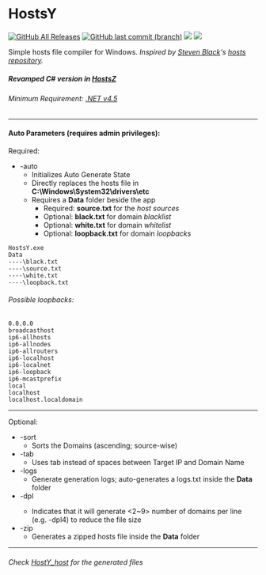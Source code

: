 # HostsY

<a href="https://github.com/Laicure/HostsY/releases"><img alt="GitHub All Releases" src="https://img.shields.io/github/downloads/laicure/hostsy/total.svg"></a>
<a href="https://github.com/Laicure/HostsY/commits/master"><img alt="GitHub last commit (branch)" src="https://img.shields.io/github/last-commit/laicure/hostsy/master.svg"></img></a>
<a href="https://github.com/Laicure/HostsY"><img src="https://img.shields.io/github/repo-size/Laicure/HostsY.svg"></img></a>
<a href="https://github.com/Laicure/HostsY/blob/master/LICENSE"><img src="https://img.shields.io/github/license/Laicure/HostsY.svg"></img></a>

Simple hosts file compiler for Windows.
_Inspired by [Steven Black](https://github.com/StevenBlack)'s [hosts repository](https://github.com/StevenBlack/hosts)._

##### Revamped C# version in [HostsZ](https://github.com/Laicure/HostsZ)

###### Minimum Requirement: [.NET v4.5](https://www.microsoft.com/en/download/details.aspx?id=30653)
---------
#### Auto Parameters (requires admin privileges):
Required:
* \-auto
	* Initializes Auto Generate State
	* Directly replaces the hosts file in **C:\\Windows\\System32\\drivers\\etc**
	* Requires a **Data** folder beside the app
		* Required: **source.txt** for the _host sources_
		* Optional: **black.txt** for domain _blacklist_
		* Optional: **white.txt** for domain _whitelist_
		* Optional: **loopback.txt** for domain _loopbacks_
```
HostsY.exe
Data
----\black.txt
----\source.txt
----\white.txt
----\loopback.txt
```

###### Possible loopbacks:
```
0.0.0.0
broadcasthost
ip6-allhosts
ip6-allnodes
ip6-allrouters
ip6-localhost
ip6-localnet
ip6-loopback
ip6-mcastprefix
local
localhost
localhost.localdomain

```
---------
Optional:
* \-sort
	* Sorts the Domains (ascending; source-wise)
* \-tab
	* Uses tab instead of spaces between Target IP and Domain Name
* \-logs
	* Generate generation logs; auto-generates a logs.txt inside the **Data** folder
* \-dpl<n>
	* Indicates that it will generate <2~9> number of domains per line (e.g. -dpl4) to reduce the file size
* \-zip
	* Generates a zipped hosts file inside the **Data** folder
---------
###### Check [HostY_host](https://github.com/Laicure/HostsY_hosts) for the generated files

